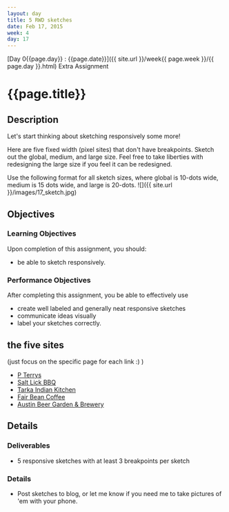```yaml
---
layout: day
title: 5 RWD sketches
date: Feb 17, 2015
week: 4
day: 17
---
```

[Day 0{{page.day}} : {{page.date}}]({{ site.url }}/week{{ page.week }}/{{ page.day }}.html) Extra Assignment

# {{page.title}}


## Description
Let's start thinking about sketching responsively some more!

Here are five fixed width (pixel sites) that don't have breakpoints. Sketch out the global, medium, and large size. Feel free to take liberties with redesigning the large size if you feel it can be redesigned.

Use the following format for all sketch sizes, where global is 10-dots wide, medium is 15 dots wide, and large is 20-dots.
![]({{ site.url }}/images/17_sketch.jpg)

## Objectives

### Learning Objectives

Upon completion of this assignment, you should:

* be able to sketch responsively.


### Performance Objectives

After completing this assignment, you be able to effectively use

* create well labeled and generally neat responsive sketches
* communicate ideas visually
* label your sketches correctly.

## the five sites
(just focus on the specific page for each link :) )

* [P Terrys](http://www.pterrys.com/)
* [Salt Lick BBQ](http://www.pterrys.com/)
* [Tarka Indian Kitchen](http://tarkaindiankitchen.com/menu/)
* [Fair Bean Coffee](http://www.fairbeancoffee.com/Welcome.html)
* [Austin Beer Garden & Brewery](http://theabgb.com/)


## Details

### Deliverables
* 5 responsive sketches with at least 3 breakpoints per sketch


### Details
* Post sketches to blog, or let me know if you need me to take pictures of 'em with your phone.


